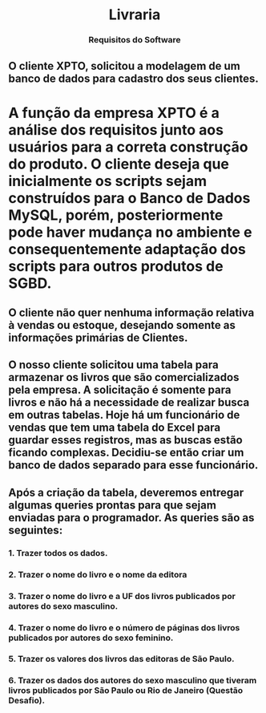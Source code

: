 <h1 align="center">
  Livraria
</h1>

<h3 align="center">
    Requisitos do Software
</h3>

## O cliente __XPTO__, solicitou a modelagem de um banco de dados para cadastro dos seus clientes.
# A função da empresa __XPTO__ é a análise dos requisitos junto aos usuários para a correta construção do produto. O cliente deseja que inicialmente os scripts sejam construídos para o Banco de Dados MySQL, porém, posteriormente pode haver mudança no ambiente e consequentemente adaptação dos scripts para outros produtos de SGBD.
## O cliente não quer nenhuma informação relativa à vendas ou estoque, desejando somente as informações primárias de Clientes.


## O nosso cliente solicitou uma tabela para armazenar os livros que são comercializados pela empresa. A solicitação é somente para livros e não há a necessidade de realizar busca em outras tabelas. Hoje há um funcionário de vendas que tem uma tabela do Excel para guardar esses registros, mas as buscas estão ficando complexas. Decidiu-se então criar um banco de dados separado para esse funcionário.
## Após a criação da tabela, deveremos entregar algumas queries prontas para que sejam enviadas para o programador. As queries são as seguintes:

### 1. Trazer todos os dados.
### 2. Trazer o nome do livro e o nome da editora
### 3. Trazer o nome do livro e a UF dos livros publicados por autores do sexo masculino.
### 4. Trazer o nome do livro e o número de páginas dos livros publicados por autores do sexo feminino.
### 5. Trazer os valores dos livros das editoras de São Paulo.
### 6. Trazer os dados dos autores do sexo masculino que tiveram livros publicados por São Paulo ou Rio de Janeiro (Questão Desafio).

